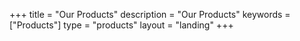 +++
title = "Our Products"
description = "Our Products"
keywords = ["Products"]
type = "products"
layout = "landing"
+++
